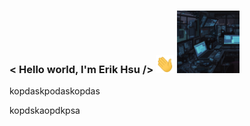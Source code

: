 <h3> < Hello world, I'm Erik Hsu</a> /> <img src="https://raw.githubusercontent.com/ABSphreak/ABSphreak/master/gifs/Hi.gif" width="30px"> <img src="/media/gif3.gif" width="100px">  </h3>

<p>
kopdaskpodaskopdas


kopdskaopdkpsa
</p>
